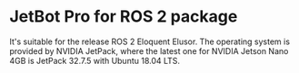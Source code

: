# JetBot Pro for ROS 2 package

It's suitable for the release ROS 2 Eloquent Elusor. The operating system is provided by NVIDIA JetPack, where the latest one for NVIDIA Jetson Nano 4GB is JetPack 32.7.5 with Ubuntu 18.04 LTS.
